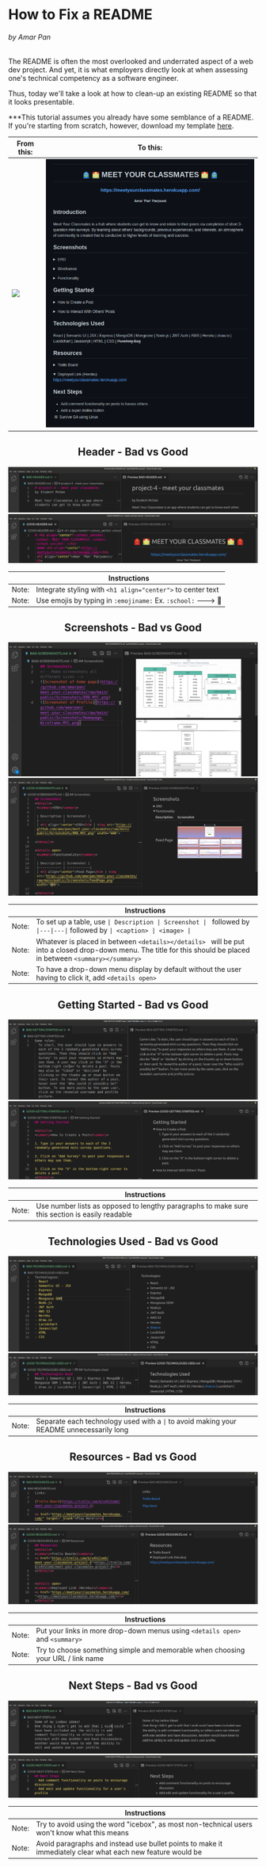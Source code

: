 # How to Fix a README
###### by Amar Pan
The README is often the most overlooked and underrated aspect of a web dev project. And yet, it is what employers directly look at when assessing one's technical competency as a software engineer.

Thus, today we'll take a look at how to clean-up an existing README so that it looks presentable.   

***This tutorial assumes you already have some semblance of a README. If you're starting from scratch, however, download my template [here](). 



| From this:     | To this:      |
|---------------|--------------|
| <img src="./images/FullBadREADME.png"> | <img src="./images/FullGoodREADME.png"> |

## <h2  align="center">Header - Bad vs Good</h2>
 <img src="./images/BAD-HEADER.png">    
 
 <img src="./images/GOOD-HEADER.png">
 
|            | Instructions |
|------------|--------------|
| Note:      | Integrate styling with `<h1 align="center">` to center text |
| Note:      | Use emojis by typing in `:emojiname:` Ex. `:school:` ---> :school:

## <h2  align="center">Screenshots - Bad vs Good</h2>
 <img src="./images/BAD-SCREENSHOTS.png">    
 <img src="./images/GOOD-SCREENSHOTS.png">

|            | Instructions |
|------------|--------------|
| Note:      | To set up a  table, use `\| Description \| Screenshot \| ` followed by `\|---\|---\|` followed by `\| <caption> \| <image> \|`
| Note:      | Whatever is placed in between `<details></details> ` will be put into a closed drop-down menu. The title for this should be placed in between `<summary></summary>` 
| Note:      | To have a drop-down menu display by default without the user having to click it, add `<details open>` 

## <h2  align="center">Getting Started - Bad vs Good</h2>
 <img src="./images/BAD-GETTING-STARTED.png">    
 <img src="./images/GOOD-GETTING-STARTED.png">    

|            | Instructions |
|------------|--------------|
| Note:      | Use number lists as opposed to lengthy paragraphs to make sure this section is easily readable

## <h2  align="center">Technologies Used - Bad vs Good</h2>
 <img src="./images/BAD-TECHNOLOGIES-USED.png">    
 <img src="./images/GOOD-TECHNOLOGIES-USED.png">    

|            | Instructions |
|------------|--------------|
| Note:      | Separate each technology used with a `\|` to avoid making your README unnecessarily long 

## <h2  align="center">Resources - Bad vs Good</h2>
 <img src="./images/BAD-RESOURCES.png">    
 <img src="./images/GOOD-RESOURCES.png">    

|            | Instructions |
|------------|--------------|
| Note:      | Put your links in more drop-down menus using `<details open>` and `<summary>`
| Note:      | Try to choose something simple and memorable when choosing your URL / link name

## <h2  align="center">Next Steps - Bad vs Good</h2>
 <img src="./images/BAD-NEXT-STEPS.png">    
 <img src="./images/GOOD-NEXT-STEPS.png">    

|            | Instructions |
|------------|--------------|
| Note:      | Try to avoid using the word "icebox", as most non-technical users won't know what this means
| Note:      | Avoid paragraphs and instead use bullet points to make it immediately clear what each new feature would be
